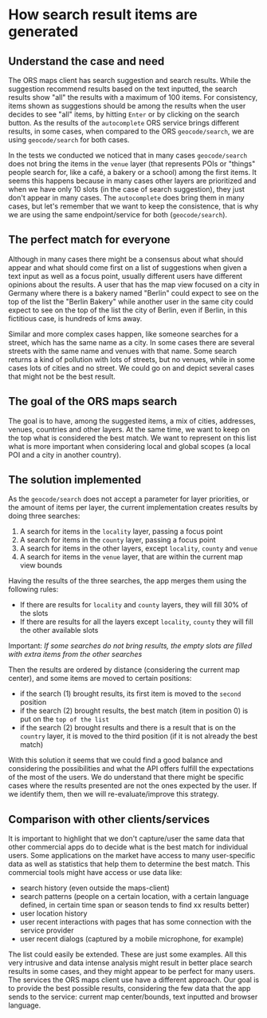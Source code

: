 # How search result items are generated

## Understand the case and need

The ORS maps client has search suggestion and search results.
While the suggestion recommend results based on the text inputted, the search results show "all" the results with a
maximum of 100 items.
For consistency, items shown as suggestions should be among the results when the user decides to see "all" items,
by hitting `Enter` or by clicking on the search button.
As the results of the `autocomplete` ORS service brings different results, in some cases, when compared to the ORS
`geocode/search`, we are using `geocode/search` for both cases.

In the tests we conducted we noticed that in many cases `geocode/search` does not bring the items in the `venue` layer
(that represents POIs or "things" people search for, like a café, a bakery or a school) among the first items.
It seems this happens because in many cases other layers are prioritized and when we have only 10 slots
(in the case of search suggestion), they just don't appear in many cases.
The `autocomplete` does bring them in many cases, but let's remember that we want to keep the consistence,
that is why we are using the same endpoint/service for both (`geocode/search`).

## The perfect match for everyone

Although in many cases there might be a consensus about what should appear and what should come first on a list of
suggestions when given a text input as well as a focus point, usually different users have different opinions about
the results.
A user that has the map view focused on a city in Germany where there is a bakery named "Berlin" could expect to see
on the top of the list the "Berlin Bakery" while another user in the same city could expect to see on the top of the
list the city of Berlin, even if Berlin, in this fictitious case, is hundreds of kms away.

Similar and more complex cases happen, like someone searches for a street, which has the same name as a city.
In some cases there are several streets with the same name and venues with that name.
Some search returns a kind of pollution with lots of streets, but no venues, while in some cases lots of cities and
no street.
We could go on and depict several cases that might not be the best result.

## The goal of the ORS maps search

The goal is to have, among the suggested items, a mix of cities, addresses, venues, countries and other layers.
At the same time, we want to keep on the top what is considered the best match.
We want to represent on this list what is more important when considering local and global scopes
(a local POI and a city in another country).

## The solution implemented

As the `geocode/search` does not accept a parameter for layer priorities, or the amount of items per layer,
the current implementation creates results by doing three searches:

1. A search for items in the `locality` layer, passing a focus point
1. A search for items in the `county` layer, passing a focus point
1. A search for items in the other layers, except `locality`, `county` and `venue`
1. A search for items in the `venue` layer, that are within the current map view bounds

Having the results of the three searches, the app merges them using the following rules:

- If there are results for `locality` and `county` layers, they will fill 30% of the slots
- If there are results for all the layers except `locality`, `county` they will fill the other available slots

Important: _If some searches do not bring results, the empty slots are filled with extra items from the other searches_

Then the results are ordered by distance (considering the current map center), and some items are moved to certain
positions:

- if the search (1) brought results, its first item is moved to the `second` position
- if the search (2) brought results, the best match (item in position 0) is put on the `top of the list`
- if the search (2) brought results and there is a result that is on the `country` layer,
  it is moved to the third position (if it is not already the best match)

With this solution it seems that we could find a good balance and considering the possibilities and what the API offers
fulfill the expectations of the most of the users.
We do understand that there might be specific cases where the results presented are not the ones expected by the user.
If we identify them, then we will re-evaluate/improve this strategy.

## Comparison with other clients/services

It is important to highlight that we don't capture/user the same data that other commercial apps do to decide what is
the best match for individual users.
Some applications on the market have access to many user-specific data as well as statistics that help them to
determine the best match.
This commercial tools might have access or use data like:

- search history (even outside the maps-client)
- search patterns (people on a certain location, with a certain language defined, in certain time span or season tends
  to find xx results better)
- user location history
- user recent interactions with pages that has some connection with the service provider
- user recent dialogs (captured by a mobile microphone, for example)

The list could easily be extended. These are just some examples.
All this very intrusive and data intense analysis might result in better place search results in some cases, and they
might appear to be perfect for many users.
The services the ORS maps client use have a different approach.
Our goal is to provide the best possible results, considering the few data that the app sends to the service:
current map center/bounds, text inputted and browser language.
